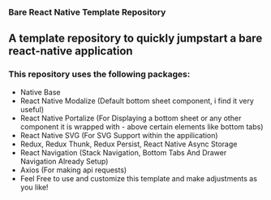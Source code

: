 ### Bare React Native Template Repository
## A template repository to quickly jumpstart a bare react-native application

### This repository uses the following packages:
 - Native Base
 - React Native Modalize (Default bottom sheet component, i find it very useful)
 - React Native Portalize (For Displaying a bottom sheet or any other component it is wrapped with - above certain elements like bottom tabs)
 - React Native SVG (For SVG Support within the appilication)
 - Redux, Redux Thunk, Redux Persist, React Native Async Storage
 - React Navigation (Stack Navigation, Bottom Tabs And Drawer Navigation Already Setup)
 - Axios (For making api requests)
 - Feel Free to use and customize this template and make adjustments as you like!